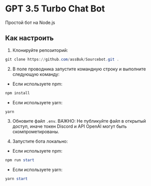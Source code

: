 # GPT 3.5 Turbo Chat Bot
Простой бот на Node.js

## Как настроить

1. Клонируйте репозиторий:

```powershell
git clone https://github.com/assBuk/Sourcebot.git .
```

2. В поле проводника запустите командную строку и выполните следующую команду:

- Если используете npm:
```powershell
npm install
```

- Если используете yarn:
```powershell
yarn
```

3. Обновите файл `.env`. 
ВАЖНО: Не публикуйте файл в открытый доступ, иначе токен Discord и API OpenAI могут быть скомпрометированы.

4. Запустите бота локально:

- Если используете npm:
```powershell
npm run start
```

- Если используете yarn:
```powershell
yarn start
```
